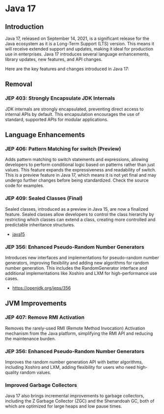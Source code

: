 # Java 17

## Introduction

Java 17, released on September 14, 2021, is a significant release for the Java ecosystem as it is a Long-Term Support (LTS) version. 
This means it will receive extended support and updates, making it ideal for production use in enterprises. 
Java 17 introduces several language enhancements, library updates, new features, and API changes.

Here are the key features and changes introduced in Java 17:

## Removal

### JEP 403: Strongly Encapsulate JDK Internals
JDK internals are strongly encapsulated, preventing direct access to internal APIs by default. 
This encapsulation encourages the use of standard, supported APIs for modular applications.

## Language Enhancements

### JEP 406: Pattern Matching for switch (Preview)

Adds pattern matching to switch statements and expressions, allowing developers to perform conditional logic based on patterns rather than just values. 
This feature expands the expressiveness and readability of switch.
This is a preview feature in Java 17, which means it is not yet final and may undergo further changes before being standardized.
Check the source code for examples.

### JEP 409: Sealed Classes (Final)

Sealed classes, introduced as a preview in Java 15, are now a finalized feature. 
Sealed classes allow developers to control the class hierarchy by restricting which classes can extend a class, 
creating more controlled and predictable inheritance structures.

- [java15](../java15)

### JEP 356: Enhanced Pseudo-Random Number Generators

Introduces new interfaces and implementations for pseudo-random number generators, 
improving flexibility and adding new algorithms for random number generation. 
This includes the RandomGenerator interface and additional implementations like Xoshiro and LXM for high-performance use cases.
- https://openjdk.org/jeps/356  

## JVM Improvements

### JEP 407: Remove RMI Activation

Removes the rarely-used RMI (Remote Method Invocation) Activation mechanism from the Java platform, 
simplifying the RMI API and reducing the maintenance burden.

### JEP 356: Enhanced Pseudo-Random Number Generators
Improves the random number generation API with better algorithms, including Xoshiro and LXM, 
adding flexibility for users who need high-quality random values.

### Improved Garbage Collectors
Java 17 also brings incremental improvements to garbage collectors, 
including the Z Garbage Collector (ZGC) and the Shenandoah GC, both of which are optimized for 
large heaps and low pause times.
